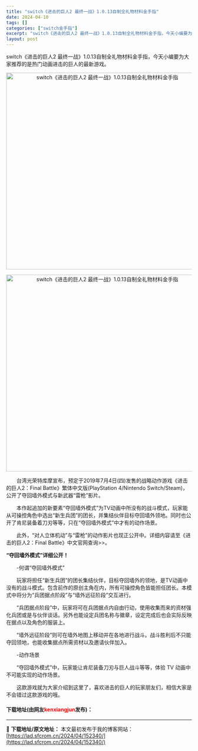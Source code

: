 ```yaml
---
title: "switch《进击的巨人2 最终一战》1.0.13自制全礼物材料金手指"
date: 2024-04-10
tags: []
categories: ["switch金手指"]
excerpt: "switch《进击的巨人2 最终一战》1.0.13自制全礼物材料金手指，今天小编要为大家推荐的是热门动画进击的巨人的最新游戏。 　　台湾光荣特库摩宣布，预定于2019年7月4日(四)发售的战略动作游戏《进击的巨人2：Final Battle》繁体中文版(PlayStation 4/Nintendo &hellip;"
layout: post
---
```


 <p>switch《进击的巨人2 最终一战》1.0.13自制全礼物材料金手指，今天小编要为大家推荐的是热门动画进击的巨人的最新游戏。</p> <p align="center"><img align="" border="0" src="https://lad.sfcrom.cn/wp-content/uploads/2024/04/20240409_6615d66b0e9b5.webp" width="533" alt="switch《进击的巨人2 最终一战》1.0.13自制全礼物材料金手指" /></p> <p align="center"><img align="" border="0" src="https://lad.sfcrom.cn/wp-content/uploads/2024/04/20240409_6615d66c7aab9.webp" width="533" alt="switch《进击的巨人2 最终一战》1.0.13自制全礼物材料金手指" /></p> <p>　　台湾光荣特库摩宣布，预定于2019年7月4日(四)发售的战略动作游戏《进击的巨人2：Final Battle》繁体中文版(PlayStation 4/Nintendo Switch/Steam)，公开了夺回墙外模式与新武器&ldquo;雷枪&rdquo;影片。</p> <p>　　本作起追加的新要素&ldquo;夺回墙外模式&rdquo;为TV动画中所没有的战斗模式，玩家能从可操控角色中选出&ldquo;新生兵团&rdquo;的团长，并集结伙伴目标夺回墙外领地。同时也公开了肯尼装备着刀刃等等，只在&ldquo;夺回墙外模式&rdquo;中才有的动作场景。</p> <p>　　此外，&ldquo;对人立体机动&rdquo;与&ldquo;雷枪&rdquo;的动作影片也现正公开中。详细内容请至《进击的巨人2：Final Battle》中文官网查询&gt;&gt;。</p> <p><strong>&ldquo;夺回墙外模式&rdquo;详细公开！</strong></p> <p>　　-何谓&ldquo;夺回墙外模式&rdquo;</p> <p>　　玩家将担任&ldquo;新生兵团&rdquo;的团长集结伙伴，目标夺回墙外的领地，是TV动画中没有的战斗模式。包含前作的原创主角在内，所有可操控角色皆能担任团长。本模式中将分为&ldquo;兵团据点阶段&rdquo;与&ldquo;墙外远征阶段&rdquo;交互进行。</p> <p>　　&ldquo;兵团据点阶段&rdquo;中，玩家将可在兵团据点内自由行动，使用收集而来的资材强化兵团或是与伙伴谈话。另外也能设定兵团名称与徽章，设定完成后也会实际反映在据点以及角色的服装上。</p> <p>　　&ldquo;墙外远征阶段&rdquo;则可在墙外地图上移动并在各地进行战斗。战斗胜利后不只能夺回领地，也能收集据点所需资材以及邀请伙伴加入。</p> <p>　　-动作场景</p> <p>　　&ldquo;夺回墙外模式&rdquo;中，玩家能让肯尼装备刀刃与巨人战斗等等，体验 TV 动画中不可能实现的动作场景。</p> <p>　　这款游戏就为大家介绍到这里了，喜欢进击的巨人的玩家朋友们，相信大家是不会错过这款游戏的哦。</p> <p><h4>下载地址(由网友<font color="red">kenxiangjun</font>发布)：</h4></p> 

---
📖 **下载地址/原文地址：** 本文最初发布于我的博客网站：[https://lad.sfcrom.cn/2024/04/152340/](https://lad.sfcrom.cn/2024/04/152340/)
